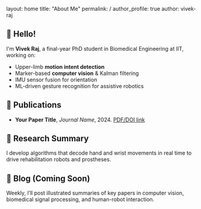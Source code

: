 layout:  home
title:   "About Me"
permalink: /
author_profile: true
author:   vivek-raj


## 👋 Hello!

I'm **Vivek Raj**, a final-year PhD student in Biomedical Engineering at IIT, working on:

- Upper-limb **motion intent detection**
- Marker-based **computer vision** & Kalman filtering  
- IMU sensor fusion for orientation  
- ML-driven gesture recognition for assistive robotics  

## 📝 Publications

- **Your Paper Title**, *Journal Name*, 2024. [PDF/DOI link](#)

## 🔬 Research Summary

I develop algorithms that decode hand and wrist movements in real time to drive rehabilitation robots and prostheses.

## 💬 Blog (Coming Soon)

Weekly, I’ll post illustrated summaries of key papers in computer vision, biomedical signal processing, and human-robot interaction.
